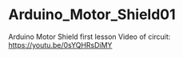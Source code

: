 # Arduino_Motor_Shield01
Arduino Motor Shield first lesson
Video of circuit: https://youtu.be/0sYQHRsDiMY
